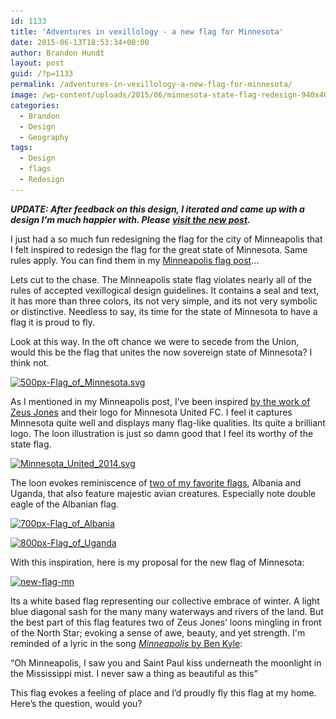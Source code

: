 ```yaml
---
id: 1133
title: 'Adventures in vexillology - a new flag for Minnesota'
date: 2015-06-13T18:53:34+00:00
author: Brandon Hundt
layout: post
guid: /?p=1133
permalink: /adventures-in-vexillology-a-new-flag-for-minnesota/
image: /wp-content/uploads/2015/06/minnesota-state-flag-redesign-940x400.png
categories:
  - Brandon
  - Design
  - Geography
tags:
  - Design
  - flags
  - Redesign
---
```

**_UPDATE: After feedback on this design, I iterated and came up with a design I'm much happier with. Please [visit the new post](/the-latest-design-for-a-new-minnesota-flag-is-inspired-by-letoile-du-nord/)._**<!--more-->

I just had a so much fun redesigning the flag for the city of Minneapolis that I felt inspired to redesign the flag for the great state of Minnesota. Same rules apply. You can find them in my [Minneapolis flag post](/adventures-in-vexillology-a-new-flag-for-minneapolis/)&#8230;

Lets cut to the chase. The Minneapolis state flag violates nearly all of the rules of accepted vexillogical design guidelines. It contains a seal and text, it has more than three colors, its not very simple, and its not very symbolic or distinctive. Needless to say, its time for the state of Minnesota to have a flag it is proud to fly.

Look at this way. In the oft chance we were to secede from the Union, would this be the flag that unites the now sovereign state of Minnesota? I think not.

[<img class="alignnone size-medium wp-image-1134" src="/wp-content/uploads/2015/06/500px-Flag_of_Minnesota.svg_-300x190.png" alt="500px-Flag_of_Minnesota.svg" width="300" height="190" srcset="https://rachelbrandon.com/wp-content/uploads/2015/06/500px-Flag_of_Minnesota.svg_-300x190.png 300w, https://rachelbrandon.com/wp-content/uploads/2015/06/500px-Flag_of_Minnesota.svg_.png 500w" sizes="(max-width: 300px) 100vw, 300px" />](/wp-content/uploads/2015/06/500px-Flag_of_Minnesota.svg_.png)

As I mentioned in my Minneapolis post, I’ve been inspired [by the work of Zeus Jones](http://www.underconsideration.com/brandnew/archives/minnesota_united_fc.php) and their logo for Minnesota United FC. I feel it captures Minnesota quite well and displays many flag-like qualities. Its quite a brilliant logo. The loon illustration is just so damn good that I feel its worthy of the state flag.

[<img class="alignnone size-medium wp-image-1120" src="/wp-content/uploads/2015/06/Minnesota_United_2014.svg_-209x300.png" alt="Minnesota_United_2014.svg" width="209" height="300" srcset="https://rachelbrandon.com/wp-content/uploads/2015/06/Minnesota_United_2014.svg_-209x300.png 209w, https://rachelbrandon.com/wp-content/uploads/2015/06/Minnesota_United_2014.svg_.png 400w" sizes="(max-width: 209px) 100vw, 209px" />](/wp-content/uploads/2015/06/Minnesota_United_2014.svg_.png)

The loon evokes reminiscence of [two of my favorite flags](/adventures-in-vexillology-the-top-10-best-designed-flags/), Albania and Uganda, that also feature majestic avian creatures. Especially note double eagle of the Albanian flag.

[<img class="alignnone size-medium wp-image-871" src="/wp-content/uploads/2012/08/700px-Flag_of_Albania1-300x214.png" alt="700px-Flag_of_Albania" width="300" height="214" srcset="https://rachelbrandon.com/wp-content/uploads/2012/08/700px-Flag_of_Albania1-300x214.png 300w, https://rachelbrandon.com/wp-content/uploads/2012/08/700px-Flag_of_Albania1.png 700w" sizes="(max-width: 300px) 100vw, 300px" />](/wp-content/uploads/2012/08/700px-Flag_of_Albania1.png)

[<img class="alignnone size-medium wp-image-872" src="/wp-content/uploads/2012/08/800px-Flag_of_Uganda1-300x199.png" alt="800px-Flag_of_Uganda" width="300" height="199" srcset="https://rachelbrandon.com/wp-content/uploads/2012/08/800px-Flag_of_Uganda1-300x199.png 300w, https://rachelbrandon.com/wp-content/uploads/2012/08/800px-Flag_of_Uganda1.png 800w" sizes="(max-width: 300px) 100vw, 300px" />](/wp-content/uploads/2012/08/800px-Flag_of_Uganda1.png)

With this inspiration, here is my proposal for the new flag of Minnesota:

[<img class="alignnone size-medium wp-image-1136" src="/wp-content/uploads/2015/06/new-flag-mn-300x190.png" alt="new-flag-mn" width="300" height="190" srcset="https://rachelbrandon.com/wp-content/uploads/2015/06/new-flag-mn-300x190.png 300w, https://rachelbrandon.com/wp-content/uploads/2015/06/new-flag-mn.png 476w" sizes="(max-width: 300px) 100vw, 300px" />](/wp-content/uploads/2015/06/new-flag-mn.png)

Its a white based flag representing our collective embrace of winter. A light blue diagonal sash for the many many waterways and rivers of the land. But the best part of this flag features two of Zeus Jones’ loons mingling in front of the North Star; evoking a sense of awe, beauty, and yet strength. I'm reminded of a lyric in the song [_Minneapolis_ by Ben Kyle](https://www.youtube.com/watch?v=v0SdiIl8-qs):

“Oh Minneapolis, I saw you and Saint Paul kiss underneath the moonlight in the Mississippi mist. I never saw a thing as beautiful as this”

This flag evokes a feeling of place and I’d proudly fly this flag at my home. Here’s the question, would you?

